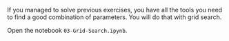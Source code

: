 If you managed to solve previous exercises, you have all the tools you need to find a good combination of parameters. You will do that with grid search.

Open the notebook `03-Grid-Search.ipynb`.
